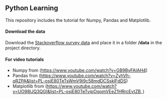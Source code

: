 ## Python Learning

This repository includes the tutorial for Numpy, Pandas and Matplotlib.


#### Download the data
Download the [Stackoverflow survey data](https://insights.stackoverflow.com/survey) and place it in a folder **/data** in the project directory.

#### For video tutorials
- Numpy from (https://www.youtube.com/watch?v=GB9ByFAIAH4)
- Pandas fron (https://www.youtube.com/watch?v=ZyhVh-qRZPA&list=PL-osiE80TeTsWmV9i9c58mdDCSskIFdDS)
- Matplotlib from (https://www.youtube.com/watch?v=UO98lJQ3QGI&list=PL-osiE80TeTvipOqomVEeZ1HRrcEvtZB_)
